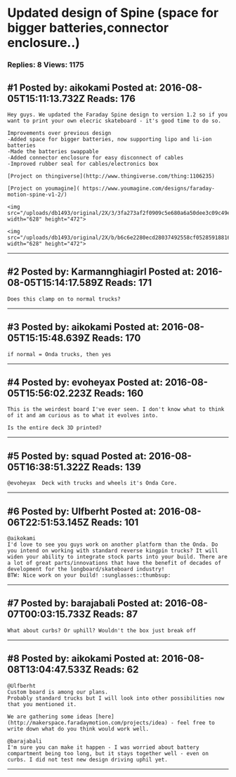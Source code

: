 # Updated design of Spine (space for bigger batteries,connector enclosure..)

### Replies: 8 Views: 1175

## \#1 Posted by: aikokami Posted at: 2016-08-05T15:11:13.732Z Reads: 176

```
Hey guys. We updated the Faraday Spine design to version 1.2 so if you want to print your own elecric skateboard - it's good time to do so.

Improvements over previous design
-Added space for bigger batteries, now supporting lipo and li-ion batteries
-Made the batteries swappable
-Added connector enclosure for easy disconnect of cables
-Improved rubber seal for cables/electronics box

[Project on thingiverse](http://www.thingiverse.com/thing:1106235)

[Project on youmagine]( https://www.youmagine.com/designs/faraday-motion-spine-v1-2/)

<img src="/uploads/db1493/original/2X/3/3fa273af2f0909c5e680a6a50dee3c09c49ebbf4.jpg" width="628" height="472">

<img src="/uploads/db1493/original/2X/b/b6c6e2280ecd28037492558cf0528591881630e5.jpg" width="628" height="472">
```

---
## \#2 Posted by: Karmannghiagirl Posted at: 2016-08-05T15:14:17.589Z Reads: 171

```
Does this clamp on to normal trucks?
```

---
## \#3 Posted by: aikokami Posted at: 2016-08-05T15:15:48.639Z Reads: 170

```
if normal = Onda trucks, then yes
```

---
## \#4 Posted by: evoheyax Posted at: 2016-08-05T15:56:02.223Z Reads: 160

```
This is the weirdest board I've ever seen. I don't know what to think of it and am curious as to what it evolves into.

Is the entire deck 3D printed?
```

---
## \#5 Posted by: squad Posted at: 2016-08-05T16:38:51.322Z Reads: 139

```
@evoheyax  Deck with trucks and wheels it's Onda Core.
```

---
## \#6 Posted by: Ulfberht Posted at: 2016-08-06T22:51:53.145Z Reads: 101

```
@aikokami 
I'd love to see you guys work on another platform than the Onda. Do you intend on working with standard reverse kingpin trucks? It will widen your ability to integrate stock parts into your build. There are a lot of great parts/innovations that have the benefit of decades of development for the longboard/skateboard industry! 
BTW: Nice work on your build! :sunglasses::thumbsup:
```

---
## \#7 Posted by: barajabali Posted at: 2016-08-07T00:03:15.733Z Reads: 87

```
What about curbs? Or uphill? Wouldn't the box just break off
```

---
## \#8 Posted by: aikokami Posted at: 2016-08-08T13:04:47.533Z Reads: 62

```
@Ulfberht 
Custom board is among our plans. 
Probably standard trucks but I will look into other possibilities now that you mentioned it.

We are gathering some ideas [here](http://makerspace.faradaymotion.com/projects/idea) - feel free to write down what do you think would work well. 

@barajabali 
I'm sure you can make it happen - I was worried about battery compartment being too long, but it stays together well - even on curbs. I did not test new design driving uphil yet.
```

---
